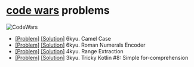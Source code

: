 # [code wars](https://www.codewars.com/) problems

![CodeWars](https://img.shields.io/badge/dynamic/json?style=flat-square&labelColor=black&color=%23ffa116&label=honor&query=honor&url=https%3A%2F%2Fcodewars.com%2Fapi%2Fv1%2Fusers%2Fnothingelsematters&logo=codewars&logoColor=red)

- [[Problem]](https://www.codewars.com/kata/517abf86da9663f1d2000003)
  [[Solution]](CamelCase.kt)
  6kyu. Camel Case
- [[Problem]](https://www.codewars.com/kata/51b62bf6a9c58071c600001b)
  [[Solution]](RomanNumerals.kt)
  6kyu. Roman Numerals Encoder
- [[Problem]](https://www.codewars.com/kata/51ba717bb08c1cd60f00002f)
  [[Solution]](RangeExtraction.kt)
  4kyu. Range Extraction
- [[Problem]](https://www.codewars.com/kata/5a6f71185084d76d2000001b)
  [[Solution]](ForComprehension.kt)
  3kyu. Tricky Kotlin #8: Simple for-comprehension
